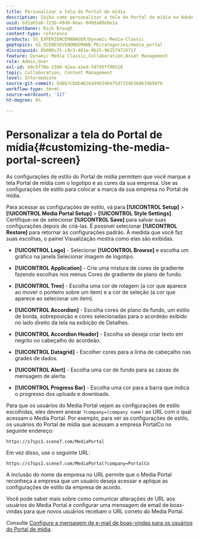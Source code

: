 ```yaml
---
title: Personalizar a tela do Portal de mídia
description: Saiba como personalizar a tela do Portal de mídia no Adobe Dynamic Media Classic.
uuid: bd1a65a6-723b-49d0-8eac-849da00e0e1a
contentOwner: Rick Brough
content-type: reference
products: SG_EXPERIENCEMANAGER/Dynamic-Media-Classic
geptopics: SG_SCENESEVENONDEMAND_PK/categories/media_portal
discoiquuid: 8b000c25-c9c3-481e-9b25-96257471571f
feature: Dynamic Media Classic,Collaboration,Asset Management
role: Admin,User
exl-id: b0c5f70a-2388-42aa-a1ed-fd745ff90518
topic: Collaboration, Content Management
level: Intermediate
source-git-commit: 5d8b7cb8b4616a998346675d7324b568634698fb
workflow-type: tm+mt
source-wordcount: '327'
ht-degree: 0%

---
```


# Personalizar a tela do Portal de mídia{#customizing-the-media-portal-screen}

As configurações de estilo do Portal de mídia permitem que você marque a tela Portal de mídia com o logotipo e as cores da sua empresa. Use as configurações de estilo para colocar a marca da sua empresa no Portal de mídia.

Para acessar as configurações de estilo, vá para **[!UICONTROL Setup]** > **[!UICONTROL Media Portal Setup]** > **[!UICONTROL Style Settings]**. Certifique-se de selecionar **[!UICONTROL Save]** para salvar suas configurações depois de criá-las. É possível selecionar **[!UICONTROL Restore]** para retornar às configurações padrão. À medida que você faz suas escolhas, o painel Visualização mostra como elas são exibidas.

* **[!UICONTROL Logo]** - Selecionar **[!UICONTROL Browse]** e escolha um gráfico na janela Selecionar imagem de logotipo.

* **[!UICONTROL Application]** - Crie uma mistura de cores de gradiente fazendo escolhas nos menus Cores de gradiente de plano de fundo.

* **[!UICONTROL Tree]** - Escolha uma cor de rolagem (a cor que aparece ao mover o ponteiro sobre um item) e a cor de seleção (a cor que aparece ao selecionar um item).

* **[!UICONTROL Accordion]** - Escolha cores de plano de fundo, um estilo de borda, sobreposição e cores selecionadas para o acordeão exibido no lado direito da tela na exibição de Detalhes.

* **[!UICONTROL Accordion Header]** - Escolha se deseja criar texto em negrito no cabeçalho do acordeão.

* **[!UICONTROL Datagrid]** - Escolher cores para a linha de cabeçalho nas grades de dados.

* **[!UICONTROL Alert]** - Escolha uma cor de fundo para as caixas de mensagem de alerta.

* **[!UICONTROL Progress Bar]** - Escolha uma cor para a barra que indica o progresso dos uploads e downloads.

Para que os usuários do Media Portal vejam as configurações de estilo escolhidas, eles devem anexar `?company=(company name)` ao URL com o qual acessam o Media Portal. Por exemplo, para ver as configurações de estilo, os usuários do Portal de mídia que acessam a empresa PortalCo no seguinte endereço:

`https://s7sps1.scene7.com/MediaPortal`

Em vez disso, use o seguinte URL:

`https://s7sps1.scene7.com/MediaPortal?company=PortalCo`

A inclusão do nome da empresa no URL permite que o Media Portal reconheça a empresa que um usuário deseja acessar e aplique as configurações de estilo da empresa de acordo.

Você pode saber mais sobre como comunicar alterações de URL aos usuários do Media Portal e configurar uma mensagem de email de boas-vindas para que novos usuários recebam o URL correto do Media Portal.

Consulte [Configure a mensagem de e-mail de boas-vindas para os usuários do Portal de mídia](adding-media-portal-users.md#setting_up_the_welcome_e_mail_message_for_media_portal_users).
